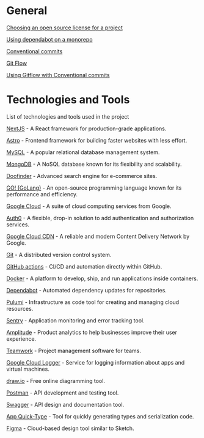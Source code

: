 # General
[Choosing an open source license for a project](https://choosealicense.com/)

[Using dependabot on a monorepo](https://www.csrhymes.com/2022/03/03/using-github-dependabot-with-a-monorepo.html)

[Conventional commits](https://www.conventionalcommits.org/en/v1.0.0/)

[Git Flow](https://www.atlassian.com/git/tutorials/comparing-workflows/gitflow-workflow#:~:text=Gitflow%20is%20an%20alternative%20Git,lived%20branches%20and%20larger%20commits.)

[Using Gitflow with Conventional commits](https://chat.openai.com/share/b092bdfd-c1c2-4597-ae92-e463b69ef911)

# Technologies and Tools
List of technologies and tools used in the project

[NextJS](https://nextjs.org/docs) - A React framework for production-grade applications.

[Astro](https://docs.astro.build/) - Frontend framework for building faster websites with less effort.

[MySQL](https://dev.mysql.com/doc/) - A popular relational database management system.

[MongoDB](https://docs.mongodb.com/) - A NoSQL database known for its flexibility and scalability.

[Doofinder](https://www.doofinder.com/en/) - Advanced search engine for e-commerce sites.

[GO! (GoLang)](https://golang.org/doc/) - An open-source programming language known for its performance and efficiency.

[Google Cloud](https://cloud.google.com/docs) - A suite of cloud computing services from Google.

[Auth0](https://auth0.com/docs/) - A flexible, drop-in solution to add authentication and authorization services.

[Google Cloud CDN](https://cloud.google.com/cdn/docs) - A reliable and modern Content Delivery Network by Google.

[Git](https://git-scm.com/doc) - A distributed version control system.

[GitHub actions](https://docs.github.com/en/actions) - CI/CD and automation directly within GitHub.

[Docker](https://docs.docker.com/) - A platform to develop, ship, and run applications inside containers.

[Dependabot](https://github.com/dependabot) - Automated dependency updates for repositories.

[Pulumi](https://www.pulumi.com/docs/) - Infrastructure as code tool for creating and managing cloud resources.

[Sentry](https://docs.sentry.io/) - Application monitoring and error tracking tool.

[Amplitude](https://developers.amplitude.com/docs/) - Product analytics to help businesses improve their user experience.

[Teamwork](https://www.teamwork.com/support/) - Project management software for teams.

[Google Cloud Logger](https://cloud.google.com/logging/docs) - Service for logging information about apps and virtual machines.

[draw.io](https://www.diagrams.net/doc/) - Free online diagramming tool.

[Postman](https://learning.postman.com/) - API development and testing tool.

[Swagger](https://swagger.io/docs/) - API design and documentation tool.

[App Quick-Type](https://app.quicktype.io/) - Tool for quickly generating types and serialization code.

[Figma](https://www.figma.com/login) - Cloud-based design tool similar to Sketch.



